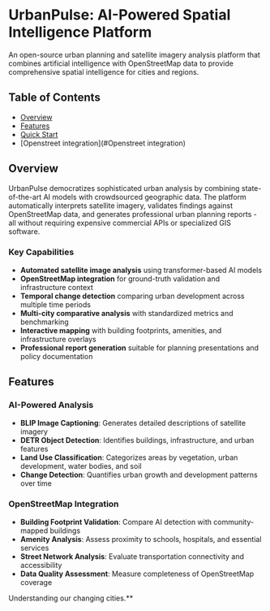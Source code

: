 # UrbanPulse: AI-Powered Spatial Intelligence Platform



An open-source urban planning and satellite imagery analysis platform that combines artificial intelligence with OpenStreetMap data to provide comprehensive spatial intelligence for cities and regions.

## Table of Contents
- [Overview](#overview)
- [Features](#features)
- [Quick Start](#quick-start)
- [Openstreet integration](#Openstreet integration)

## Overview

UrbanPulse democratizes sophisticated urban analysis by combining state-of-the-art AI models with crowdsourced geographic data. The platform automatically interprets satellite imagery, validates findings against OpenStreetMap data, and generates professional urban planning reports - all without requiring expensive commercial APIs or specialized GIS software.

### Key Capabilities
- **Automated satellite image analysis** using transformer-based AI models
- **OpenStreetMap integration** for ground-truth validation and infrastructure context
- **Temporal change detection** comparing urban development across multiple time periods
- **Multi-city comparative analysis** with standardized metrics and benchmarking
- **Interactive mapping** with building footprints, amenities, and infrastructure overlays
- **Professional report generation** suitable for planning presentations and policy documentation

## Features

### AI-Powered Analysis
- **BLIP Image Captioning**: Generates detailed descriptions of satellite imagery
- **DETR Object Detection**: Identifies buildings, infrastructure, and urban features
- **Land Use Classification**: Categorizes areas by vegetation, urban development, water bodies, and soil
- **Change Detection**: Quantifies urban growth and development patterns over time

### OpenStreetMap Integration
- **Building Footprint Validation**: Compare AI detection with community-mapped buildings
- **Amenity Analysis**: Assess proximity to schools, hospitals, and essential services
- **Street Network Analysis**: Evaluate transportation connectivity and accessibility
- **Data Quality Assessment**: Measure completeness of OpenStreetMap coverage

Understanding our changing cities.**
